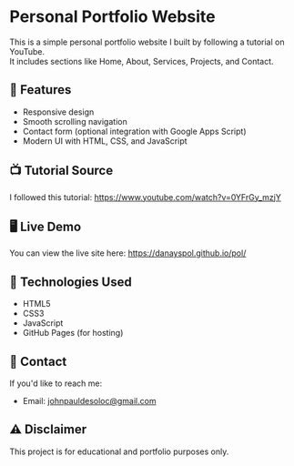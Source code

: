 # Personal Portfolio Website

This is a simple personal portfolio website I built by following a tutorial on YouTube.  
It includes sections like Home, About, Services, Projects, and Contact.

## 📌 Features
- Responsive design
- Smooth scrolling navigation
- Contact form (optional integration with Google Apps Script)
- Modern UI with HTML, CSS, and JavaScript

## 📺 Tutorial Source
I followed this tutorial: https://www.youtube.com/watch?v=0YFrGy_mzjY

## 🖥️ Live Demo
You can view the live site here: https://danayspol.github.io/pol/

## 📂 Technologies Used
- HTML5
- CSS3
- JavaScript
- GitHub Pages (for hosting)

## 📧 Contact
If you'd like to reach me:
- Email: johnpauldesoloc@gmail.com

## ⚠️ Disclaimer
This project is for educational and portfolio purposes only.
